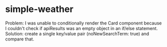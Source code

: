 # simple-weather
 
Problem: I was unable to conditionally render the Card component because I couldn't check if apiResults was an empty object in an if/else statement.
Solution: create a single key/value pair (noNewSearchTerm: true) and compare that.
